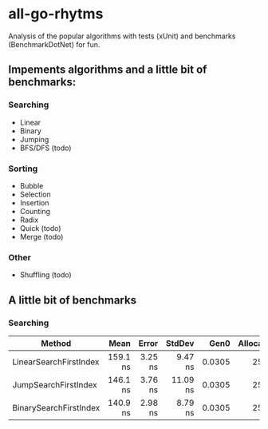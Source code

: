 # all-go-rhytms
Analysis of the popular algorithms with tests (xUnit) and benchmarks (BenchmarkDotNet) for fun.
## Impements algorithms and a little bit of benchmarks:
### Searching
  - Linear
  - Binary
  - Jumping
  - BFS/DFS (todo)
### Sorting
  - Bubble
  - Selection
  - Insertion
  - Counting
  - Radix
  - Quick (todo)
  - Merge (todo)
### Other
  - Shuffling (todo)

## A little bit of benchmarks
### Searching
| Method                 | Mean     | Error   | StdDev   | Gen0   | Allocated |
|----------------------- |---------:|--------:|---------:|-------:|----------:|
| LinearSearchFirstIndex | 159.1 ns | 3.25 ns |  9.47 ns | 0.0305 |     256 B |
| JumpSearchFirstIndex   | 146.1 ns | 3.76 ns | 11.09 ns | 0.0305 |     256 B |
| BinarySearchFirstIndex | 140.9 ns | 2.98 ns |  8.79 ns | 0.0305 |     256 B |
